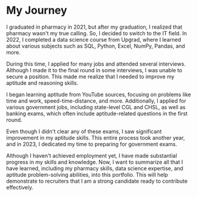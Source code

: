 # My Journey

I graduated in pharmacy in 2021, but after my graduation, I realized that pharmacy wasn't my true calling. So, I decided to switch to the IT field. In 2022, I completed a data science course from Upgrad, where I learned about various subjects such as SQL, Python, Excel, NumPy, Pandas, and more.

During this time, I applied for many jobs and attended several interviews. Although I made it to the final round in some interviews, I was unable to secure a position. This made me realize that I needed to improve my aptitude and reasoning skills.

I began learning aptitude from YouTube sources, focusing on problems like time and work, speed-time-distance, and more. Additionally, I applied for various government jobs, including state-level CGL and CHSL, as well as banking exams, which often include aptitude-related questions in the first round.

Even though I didn't clear any of these exams, I saw significant improvement in my aptitude skills. This entire process took another year, and in 2023, I dedicated my time to preparing for government exams.

Although I haven't achieved employment yet, I have made substantial progress in my skills and knowledge. Now, I want to summarize all that I have learned, including my pharmacy skills, data science expertise, and aptitude problem-solving abilities, into this portfolio. This will help demonstrate to recruiters that I am a strong candidate ready to contribute effectively.

